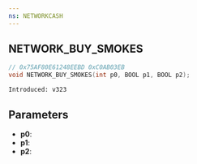 ```yaml
---
ns: NETWORKCASH
---
```

## NETWORK_BUY_SMOKES

```c
// 0x75AF80E61248EEBD 0xC0AB03EB
void NETWORK_BUY_SMOKES(int p0, BOOL p1, BOOL p2);
```

```
Introduced: v323
```

## Parameters
* **p0**:
* **p1**:
* **p2**:

